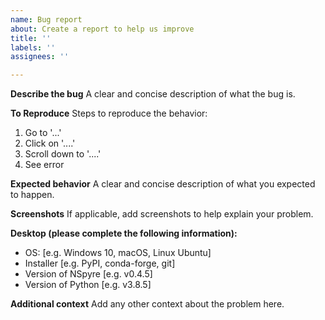 ```yaml
---
name: Bug report
about: Create a report to help us improve
title: ''
labels: ''
assignees: ''

---
```


**Describe the bug**
A clear and concise description of what the bug is.

**To Reproduce**
Steps to reproduce the behavior:
1. Go to '...'
2. Click on '....'
3. Scroll down to '....'
4. See error

**Expected behavior**
A clear and concise description of what you expected to happen.

**Screenshots**
If applicable, add screenshots to help explain your problem.

**Desktop (please complete the following information):**
 - OS: [e.g. Windows 10, macOS, Linux Ubuntu]
 - Installer [e.g. PyPI, conda-forge, git]
 - Version of NSpyre [e.g. v0.4.5]
 - Version of Python [e.g. v3.8.5]

**Additional context**
Add any other context about the problem here.
